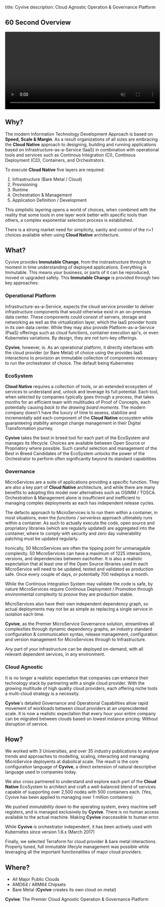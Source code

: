 title: Cyvive
description: Cloud Agnostic Operation & Governance Platform

## 60 Second Overview
<video width="100%" controls muted autoplay>
   <source src="https://res.cloudinary.com/tayloredtechnology/video/upload/v1535790141/cyvive.io/video/teaser.mp4" type="video/mp4; codecs=hevc">
   <source src="https://res.cloudinary.com/tayloredtechnology/video/upload/v1535790141/cyvive.io/video/teaser.mp4" type="video/webm; codecs=vp9">
   <source src="https://res.cloudinary.com/tayloredtechnology/video/upload/v1535790141/cyvive.io/video/teaser.mp4" type="video/mp4">
</video>

## Why?

The modern Information Technology Development Approach is based on **Speed, Scale & Margin**. As a result organizations of all sizes are embracing the **Cloud Native** approach to designing, building and running applications based on Infrastructure-as-a-Service (IaaS) in combination with operational tools and services such as Continous Integration (CI), Continous Deployment (CD), Containers, and Orchestrators. 

To execute **Cloud Native** five layers are required:

1. Infrastructure (Bare Metal / Cloud)
2. Provisioning
3. Runtme
4. Orchestration & Management
5. Application Definition / Development

This simplistic layering opens a world of choices, when combined with the reality that some tools in one layer work better with specific tools than others, a complex exponential selection process is established.

There is a strong market need for simplicity, sanity and control of the n+1 choices available when using **Cloud Native** architecture.


## What?

Cyvive provides **Immutable Change**, from the instrastructure through to moment in time understanding of deployed applications. Everything is Immutable. This means your business, or parts of it can be reproduced, moved or upgraded safely. This **Immutable Change** is provided through two key approaches:

### Operational Platform

Infrastructure-as-a-Service, expects the cloud service provider to deliver infrastructure components that would otherwise exist in an on-premises data center. These components could consist of servers, storage and networking as well as the virtualization layer, which the IaaS provider hosts in its own data center. While they may also provide Platform-as-a-Service (PaaS) offerings such as cloud functions, container execution api's, or even Kubernetes variations. By design, they are not turn-key offerings.

**Cyvive**, however, is. As an operational platform, it directly interfaces with the cloud provider (or Bare Metal) of choice using the provides IaaS interactions to provision an immutable collection of components necessary to run the orchestrator of choice. The default being Kubernetes

### EcoSystem

**Cloud Native** requires a collection of tools, or an extended ecosystem of services to understand and, unlock and leverage its full potential. Each tool, when selected by companies typically goes through a process, that takes months for an efficient team with multitudes of Proof of Concepts, each potentially causing *back to the drawing board moments*. The modern company doesn't have the luxury of time to assess, stabilize and incrementally add each component of the **Cloud Native** ecosystem while guaranteeing stability amongst change management in their Digital Transformation journey.

**Cyvive** takes the best in breed tool for each part of the EcoSystem and manages its lifecycle. Choices are available between Open Source or Propriatory where possible. Such careful selection and management of the Best in Breed Candidates of the EcoSystem unlocks the power of the Orchestrator to perform often significantly beyond its standard capabilities

### Governance

MicroServices are a suite of applications providing a specific function. They are also a key part of **Cloud Native** architecture, and while there are many benefits to adopting this model over alternatives such as OSIMM / TOSCA. Orchestration & Management alone is insufficient and inefficient to managing complex deployments as each has independent release cycles.

The defacto approach to MicroServices is to run them within a container, in most situations, even the _functions / serverless_ approach ultimately runs within a container. As such to actually execute the code, open source and propriatory libraries (which are regularly updated) are aggregated into the container, where to comply with security and zero day vulnerability patching must be updated regularly.

Ironically, 50 MicroServices are often the tipping point for unmanagable complexity. 50 MicroServices can have a maximum of 1225 interactions, versions, and dependencies between eachother. It is also a realistic expectation that at least one of the Open Source libraries used in each MicroService will need to be updated, tested and validated as production safe. Once every couple of days, or potentially 700 redeploys a month.

While the Continous Integration System may validate the code is safe, by nature MicroServices require Continous Deployment / Promotion through environmental complexity to _proove_ they are production stable. 

MicroServices also have their own independent dependency graph, so actual deployments may not be as simple as replacing a single service in isolation each time.

**Cyvive**, as the Premier MicroService Governance solution, streamlines all complexities through dynamic dependency graphs, an industry standard configuration & communication syntax, release management, configuration and version management for MicroServices through to Infrastructure. 

Any part of your infrastructure can be deployed on-demand, with all relevant dependent services, in any environment.

### Cloud Agnostic

It is no longer a realistic expectation that companies can enhance their technology stack by partnering with a single cloud provider. With the growing multitude of high quality cloud providers, each offering niche tools a multi-cloud strategy is a necessity.

**Cyvive**'s detailed Governance and Operational Capabilities allow rapid movement of workloads between cloud providers at an unprecidented scale. It is now a realistic expectation that every hour your entire company can be migrated between clouds based on lowest instance pricing. Without disruption of service.


## How?

We worked with 3 Universities, and over 35 industry publications to analyse trends and approaches to modelling, scaling, interacting and managing MicroService deployents at diabolical scale. The result is the core configuration language of **Cyvive**, a direct extension of natural descriptive language used in companies today.

We also cross partnered to understand and explore each part of the **Cloud Native** EcoSystem to architect and craft a well-balanced blend of services capable of supporting over 2,500 nodes with 500 containers each. (Yes, Cyvive has been applied to managing over 1 million containers) 

We pushed _immutability_ down to the operating system, every machine self registers, and is managed exclusively by **Cyvive**. There is no human access available to the actual machine. Making **Cyvive** inaccessible to human error.

While **Cyvive** is orchestrator independent, it has been actively used with Kubernetes since version 1.6.x (March 2017)

Finally, we selected Terraform for cloud provider & bare metal interactions. Properly tuned, full _immutable_ lifecyle management was possible while leveraging all the important functionalities of major cloud providers.

## Where?

- All Major Public Clouds
- AMD64 / ARM64 Chipsets
- Bare Metal (**Cyvive** creates its own cloud on metal)

**Cyvive**: The Premier Cloud Agnostic Operation & Governance Platform
